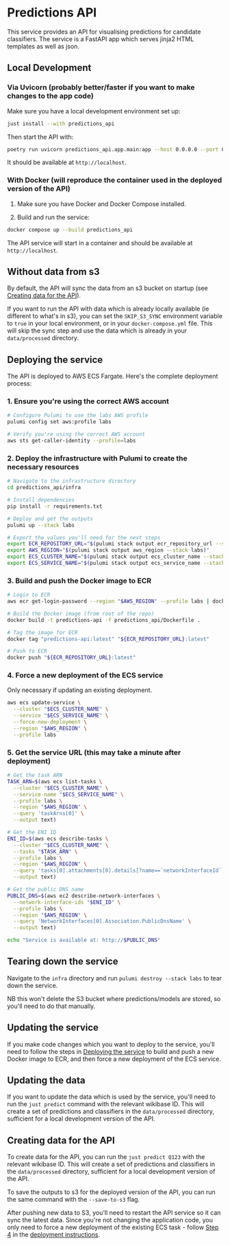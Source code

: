# Predictions API

This service provides an API for visualising predictions for candidate classifiers. The service is a FastAPI app which serves jinja2 HTML templates as well as json.

## Local Development

### Via Uvicorn (probably better/faster if you want to make changes to the app code)

Make sure you have a local development environment set up:

```bash
just install --with predictions_api
```

Then start the API with:

```bash
poetry run uvicorn predictions_api.app.main:app --host 0.0.0.0 --port 80 --reload 
```

It should be available at `http://localhost`.

### With Docker (will reproduce the container used in the deployed version of the API)

1. Make sure you have Docker and Docker Compose installed.

2. Build and run the service:

```bash
docker compose up --build predictions_api
```

The API service will start in a container and should be available at `http://localhost`.

## Without data from s3

By default, the API will sync the data from an s3 bucket on startup (see [Creating data for the API](#creating-data-for-the-api)).

If you want to run the API with data which is already locally available (ie different to what's in s3), you can set the `SKIP_S3_SYNC` environment variable to `true` in your local environment, or in your `docker-compose.yml` file. This will skip the sync step and use the data which is already in your `data/processed` directory.

## Deploying the service

The API is deployed to AWS ECS Fargate. Here's the complete deployment process:

### 1. Ensure you're using the correct AWS account

```bash
# Configure Pulumi to use the labs AWS profile
pulumi config set aws:profile labs

# Verify you're using the correct AWS account
aws sts get-caller-identity --profile=labs
```

### 2. Deploy the infrastructure with Pulumi to create the necessary resources

```bash
# Navigate to the infrastructure directory
cd predictions_api/infra

# Install dependencies
pip install -r requirements.txt

# Deploy and get the outputs
pulumi up --stack labs

# Export the values you'll need for the next steps
export ECR_REPOSITORY_URL="$(pulumi stack output ecr_repository_url --stack labs)"
export AWS_REGION="$(pulumi stack output aws_region --stack labs)"
export ECS_CLUSTER_NAME="$(pulumi stack output ecs_cluster_name --stack labs)"
export ECS_SERVICE_NAME="$(pulumi stack output ecs_service_name --stack labs)"
```

### 3. Build and push the Docker image to ECR

```bash
# Login to ECR
aws ecr get-login-password --region "$AWS_REGION" --profile labs | docker login --username AWS --password-stdin "$ECR_REPOSITORY_URL"

# Build the Docker image (from root of the repo)
docker build -t predictions-api -f predictions_api/Dockerfile .

# Tag the image for ECR
docker tag "predictions-api:latest" "${ECR_REPOSITORY_URL}:latest"

# Push to ECR
docker push "${ECR_REPOSITORY_URL}:latest"
```

### 4. Force a new deployment of the ECS service

Only necessary if updating an existing deployment.

```bash
aws ecs update-service \
  --cluster "$ECS_CLUSTER_NAME" \
  --service "$ECS_SERVICE_NAME" \
  --force-new-deployment \
  --region "$AWS_REGION" \
  --profile labs
```

### 5. Get the service URL (this may take a minute after deployment)

```bash
# Get the task ARN
TASK_ARN=$(aws ecs list-tasks \
  --cluster "$ECS_CLUSTER_NAME" \
  --service-name "$ECS_SERVICE_NAME" \
  --profile labs \
  --region "$AWS_REGION" \
  --query 'taskArns[0]' \
  --output text)

# Get the ENI ID
ENI_ID=$(aws ecs describe-tasks \
  --cluster "$ECS_CLUSTER_NAME" \
  --tasks "$TASK_ARN" \
  --profile labs \
  --region "$AWS_REGION" \
  --query 'tasks[0].attachments[0].details[?name==`networkInterfaceId`].value' \
  --output text)

# Get the public DNS name
PUBLIC_DNS=$(aws ec2 describe-network-interfaces \
  --network-interface-ids "$ENI_ID" \
  --profile labs \
  --region "$AWS_REGION" \
  --query 'NetworkInterfaces[0].Association.PublicDnsName' \
  --output text)

echo "Service is available at: http://$PUBLIC_DNS"
```

## Tearing down the service

Navigate to the `infra` directory and run `pulumi destroy --stack labs` to tear down the service.

NB this won't delete the S3 bucket where predictions/models are stored, so you'll need to do that manually.

## Updating the service

If you make code changes which you want to deploy to the service, you'll need to follow the steps in [Deploying the service](#deployment) to build and push a new Docker image to ECR, and then force a new deployment of the ECS service.

## Updating the data

If you want to update the data which is used by the service, you'll need to run the `just predict` command with the relevant wikibase ID. This will create a set of predictions and classifiers in the `data/processed` directory, sufficient for a local development version of the API.

## Creating data for the API

To create data for the API, you can run the `just predict Q123` with the relevant wikibase ID. This will create a set of predictions and classifiers in the `data/processed` directory, sufficient for a local development version of the API.

To save the outputs to s3 for the deployed version of the API, you can run the same command with the `--save-to-s3` flag.

After pushing new data to S3, you'll need to restart the API service so it can sync the latest data. Since you're not changing the application code, you only need to force a new deployment of the existing ECS task - follow [Step 4](#4-force-a-new-deployment-of-the-ecs-service) in the [deployment instructions](#deploying-the-service).
